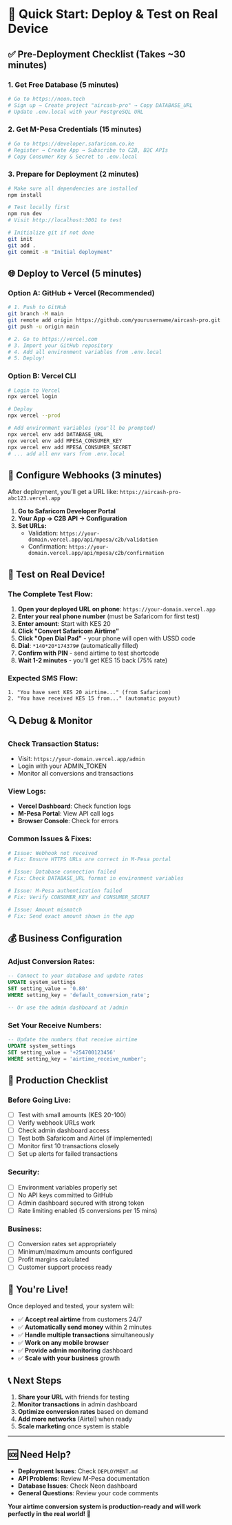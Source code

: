 # 🚀 Quick Start: Deploy & Test on Real Device

## ✅ **Pre-Deployment Checklist** (Takes ~30 minutes)

### 1. **Get Free Database (5 minutes)**
```bash
# Go to https://neon.tech
# Sign up → Create project "aircash-pro" → Copy DATABASE_URL
# Update .env.local with your PostgreSQL URL
```

### 2. **Get M-Pesa Credentials (15 minutes)**
```bash
# Go to https://developer.safaricom.co.ke
# Register → Create App → Subscribe to C2B, B2C APIs
# Copy Consumer Key & Secret to .env.local
```

### 3. **Prepare for Deployment (2 minutes)**
```bash
# Make sure all dependencies are installed
npm install

# Test locally first
npm run dev
# Visit http://localhost:3001 to test

# Initialize git if not done
git init
git add .
git commit -m "Initial deployment"
```

## 🌐 **Deploy to Vercel (5 minutes)**

### Option A: GitHub + Vercel (Recommended)
```bash
# 1. Push to GitHub
git branch -M main
git remote add origin https://github.com/yourusername/aircash-pro.git
git push -u origin main

# 2. Go to https://vercel.com
# 3. Import your GitHub repository
# 4. Add all environment variables from .env.local
# 5. Deploy!
```

### Option B: Vercel CLI
```bash
# Login to Vercel
npx vercel login

# Deploy
npx vercel --prod

# Add environment variables (you'll be prompted)
npx vercel env add DATABASE_URL
npx vercel env add MPESA_CONSUMER_KEY
npx vercel env add MPESA_CONSUMER_SECRET
# ... add all env vars from .env.local
```

## 🔗 **Configure Webhooks (3 minutes)**

After deployment, you'll get a URL like: `https://aircash-pro-abc123.vercel.app`

1. **Go to Safaricom Developer Portal**
2. **Your App → C2B API → Configuration**
3. **Set URLs:**
   - Validation: `https://your-domain.vercel.app/api/mpesa/c2b/validation`
   - Confirmation: `https://your-domain.vercel.app/api/mpesa/c2b/confirmation`

## 📱 **Test on Real Device!**

### **The Complete Test Flow:**
1. **Open your deployed URL on phone**: `https://your-domain.vercel.app`
2. **Enter your real phone number** (must be Safaricom for first test)
3. **Enter amount**: Start with KES 20
4. **Click "Convert Safaricom Airtime"**
5. **Click "Open Dial Pad"** - your phone will open with USSD code
6. **Dial**: `*140*20*174379#` (automatically filled)
7. **Confirm with PIN** - send airtime to test shortcode
8. **Wait 1-2 minutes** - you'll get KES 15 back (75% rate)

### **Expected SMS Flow:**
```
1. "You have sent KES 20 airtime..." (from Safaricom)
2. "You have received KES 15 from..." (automatic payout)
```

## 🔍 **Debug & Monitor**

### **Check Transaction Status:**
- Visit: `https://your-domain.vercel.app/admin`
- Login with your ADMIN_TOKEN
- Monitor all conversions and transactions

### **View Logs:**
- **Vercel Dashboard**: Check function logs
- **M-Pesa Portal**: View API call logs
- **Browser Console**: Check for errors

### **Common Issues & Fixes:**
```bash
# Issue: Webhook not received
# Fix: Ensure HTTPS URLs are correct in M-Pesa portal

# Issue: Database connection failed
# Fix: Check DATABASE_URL format in environment variables

# Issue: M-Pesa authentication failed
# Fix: Verify CONSUMER_KEY and CONSUMER_SECRET

# Issue: Amount mismatch
# Fix: Send exact amount shown in the app
```

## 💰 **Business Configuration**

### **Adjust Conversion Rates:**
```sql
-- Connect to your database and update rates
UPDATE system_settings 
SET setting_value = '0.80' 
WHERE setting_key = 'default_conversion_rate';

-- Or use the admin dashboard at /admin
```

### **Set Your Receive Numbers:**
```sql
-- Update the numbers that receive airtime
UPDATE system_settings 
SET setting_value = '+254700123456' 
WHERE setting_key = 'airtime_receive_number';
```

## 🚀 **Production Checklist**

### **Before Going Live:**
- [ ] Test with small amounts (KES 20-100)
- [ ] Verify webhook URLs work
- [ ] Check admin dashboard access
- [ ] Test both Safaricom and Airtel (if implemented)
- [ ] Monitor first 10 transactions closely
- [ ] Set up alerts for failed transactions

### **Security:**
- [ ] Environment variables properly set
- [ ] No API keys committed to GitHub
- [ ] Admin dashboard secured with strong token
- [ ] Rate limiting enabled (5 conversions per 15 mins)

### **Business:**
- [ ] Conversion rates set appropriately
- [ ] Minimum/maximum amounts configured
- [ ] Profit margins calculated
- [ ] Customer support process ready

## 🎉 **You're Live!**

Once deployed and tested, your system will:
- ✅ **Accept real airtime** from customers 24/7
- ✅ **Automatically send money** within 2 minutes
- ✅ **Handle multiple transactions** simultaneously  
- ✅ **Work on any mobile browser**
- ✅ **Provide admin monitoring** dashboard
- ✅ **Scale with your business** growth

## 📞 **Next Steps**

1. **Share your URL** with friends for testing
2. **Monitor transactions** in admin dashboard
3. **Optimize conversion rates** based on demand
4. **Add more networks** (Airtel) when ready
5. **Scale marketing** once system is stable

---

## 🆘 **Need Help?**

- **Deployment Issues**: Check `DEPLOYMENT.md`
- **API Problems**: Review M-Pesa documentation
- **Database Issues**: Check Neon dashboard
- **General Questions**: Review your code comments

**Your airtime conversion system is production-ready and will work perfectly in the real world! 🚀**
